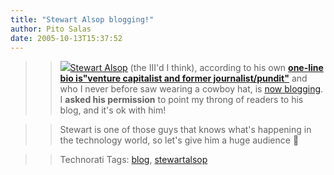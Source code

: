 ```yaml
---
title: "Stewart Alsop blogging!"
author: Pito Salas
date: 2005-10-13T15:37:52
---
```



>>

>> ![](https://i0.wp.com/salsop.typepad.com/westernstewart.jpg?w=584)[Stewart
Alsop](<http://www.stewartalsop.com/>) (the III'd I think), according to his
own **[one-line bio is"venture capitalist and former
journalist/pundit"](<http://salsop.typepad.com/about.html>)** and who I never
before saw wearing a cowboy hat, is [now
blogging](<http://www.stewartalsop.com/>). I **asked his permission** to point
my throng of readers to his blog, and it's ok with him!

>>

>> Stewart is one of those guys that knows what's happening in the technology
world, so let's give him a huge audience 🙂

>>

>> Technorati Tags: [blog](<http://www.technorati.com/tag/blog>),
[stewartalsop](<http://www.technorati.com/tag/stewartalsop>)


